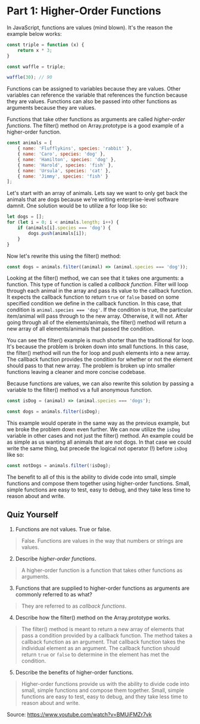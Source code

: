 # Part 1: Higher-Order Functions #

In JavaScript, functions are values (mind blown). It's the reason the example below works:

```javascript
const triple = function (x) {
	return x * 3;
}

const waffle = triple;

waffle(30); // 90
```

Functions can be assigned to variables because they are values. Other variables can reference the variable that references the function because they are values. Functions can also be passed into other functions as arguments because they are values.

Functions that take other functions as arguments are called *higher-order functions*. The filter() method on Array.prototype is a good example of a higher-order function.

```javascript
const animals = [
	{ name: 'Flufflykins', species: 'rabbit' },
	{ name: 'Caro', species: 'dog' },
	{ name: 'Hamilton', species: 'dog' },
	{ name: 'Harold', species: 'fish' },
	{ name: 'Ursula', species: 'cat' },
	{ name: 'Jimmy', species: 'fish' }
];
```

Let's start with an array of animals. Lets say we want to only get back the animals that are dogs because we're writing enterprise-level software damnit. One solution would be to utilize a for loop like so:

```javascript
let dogs = [];
for (let i = 0; i < animals.length; i++) {
	if (animals[i].species === 'dog') {
		dogs.push(animals[i]);
	}
}
```

Now let's rewrite this using the filter() method:

```javascript
const dogs = animals.filter((animal) => (animal.species === 'dog'));
```

Looking at the filter() method, we can see that it takes one arguments: a function. This type of function is called a *callback function*. Filter will loop through each animal in the array and pass its value to the callback function. It expects the callback function to return ```true``` or ```false``` based on some specified condition we define in the callback function. In this case, that condition is ```animal.species === 'dog'```. If the condition is true, the particular item/animal will pass through to the new array. Otherwise, it will not. After going through all of the elements/animals, the filter() method will return a new array of all elements/animals that passed the condition.

You can see the filter() example is much shorter than the traditional for loop. It's because the problem is broken down into small functions. In this case, the filter() method will run the for loop and push elements into a new array. The callback function provides the condition for whether or not the element should pass to that new array. The problem is broken up into smaller functions leaving a cleaner and more concise codebase.

Because functions are values, we can also rewrite this solution by passing a variable to the filter() method vs a full anonymous function.

```javascript
const isDog = (animal) => (animal.species === 'dogs');

const dogs = animals.filter(isDog);
```

This example would operate in the same way as the previous example, but we broke the problem down even further. We can now utilize the ```isDog``` variable in other cases and not just the filter() method. An example could be as simple as us wanting all animals that are not dogs. In that case we could write the same thing, but precede the logical not operator (!) before ```isDog``` like so:

```javascript
const notDogs = animals.filter(!isDog);
```

The benefit to all of this is the ability to divide code into small, simple functions and compose them together using higher-order functions. Small, simple functions are easy to test, easy to debug, and they take less time to reason about and write.

## Quiz Yourself ##

1. Functions are not values. True or false.
> False. Functions are values in the way that numbers or strings are values.

2. Describe *higher-order functions*.
> A higher-order function is a function that takes other functions as arguments.

3. Functions that are supplied to higher-order functions as arguments are commonly referred to as what?
> They are referred to as *callback functions*.

4. Describe how the filter() method on the Array.prototype works.
> The filter() method is meant to return a new array of elements that pass a condition provided by a callback function. The method takes a callback function as an argument. That callback function takes the individual element as an argument. The callback function should return ```true``` or ```false``` to determine in the element has met the condition.

5. Describe the benefits of higher-order functions.
> Higher-order functions provide us with the ability to divide code into small, simple functions and compose them together. Small, simple functions are easy to test, easy to debug, and they take less time to reason about and write.

Source: https://www.youtube.com/watch?v=BMUiFMZr7vk
